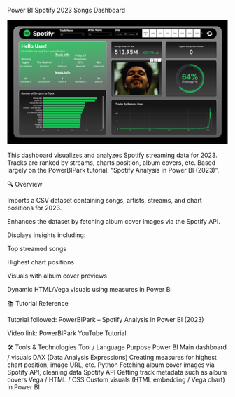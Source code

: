 Power BI Spotify 2023 Songs Dashboard

![Spotify 2023 Dashboard](images/Spotify%202023%20Songs%20Dashboard.png)

This dashboard visualizes and analyzes Spotify streaming data for 2023. Tracks are ranked by streams, charts position, album covers, etc.
Based largely on the PowerBIPark tutorial: “Spotify Analysis in Power BI (2023)”.

🔍 Overview

Imports a CSV dataset containing songs, artists, streams, and chart positions for 2023.

Enhances the dataset by fetching album cover images via the Spotify API.

Displays insights including:

Top streamed songs

Highest chart positions

Visuals with album cover previews

Dynamic HTML/Vega visuals using measures in Power BI

📚 Tutorial Reference

Tutorial followed: PowerBIPark – Spotify Analysis in Power BI (2023)

Video link: PowerBIPark YouTube Tutorial

🛠️ Tools & Technologies
Tool / Language	Purpose
Power BI	Main dashboard / visuals
DAX (Data Analysis Expressions)	Creating measures for highest chart position, image URL, etc.
Python	Fetching album cover images via Spotify API, cleaning data
Spotify API	Getting track metadata such as album covers
Vega / HTML / CSS	Custom visuals (HTML embedding / Vega chart) in Power BI